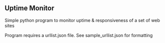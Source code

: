 ## Uptime Monitor

Simple python program to monitor uptime & responsiveness of a set of web sites

Program requires a urllist.json file.  See sample_urllist.json for formatting
